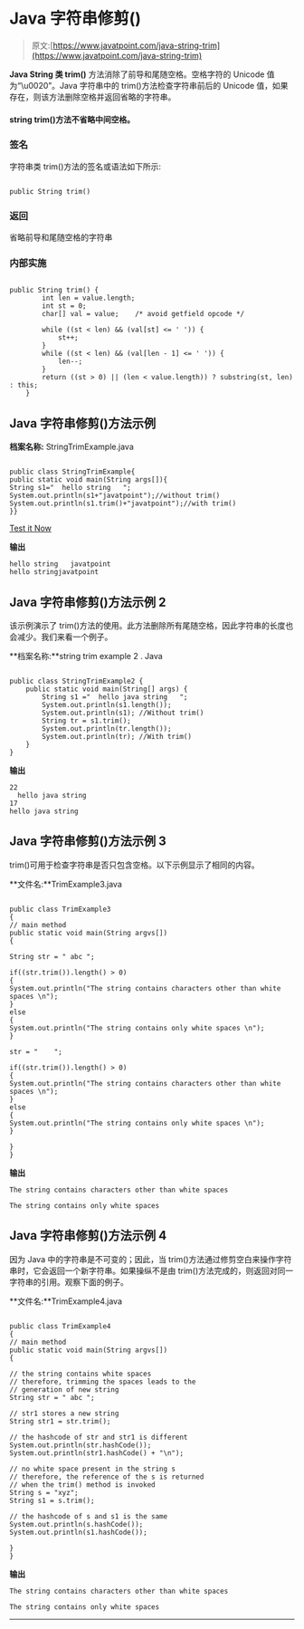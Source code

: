 # Java 字符串修剪()

> 原文:[https://www.javatpoint.com/java-string-trim](https://www.javatpoint.com/java-string-trim)

**Java String 类 trim()** 方法消除了前导和尾随空格。空格字符的 Unicode 值为“\u0020”。Java 字符串中的 trim()方法检查字符串前后的 Unicode 值，如果存在，则该方法删除空格并返回省略的字符串。

#### string trim()方法不省略中间空格。

### 签名

字符串类 trim()方法的签名或语法如下所示:

```

public String trim()

```

### 返回

省略前导和尾随空格的字符串

### 内部实施

```

public String trim() {  
        int len = value.length;  
        int st = 0;  
        char[] val = value;    /* avoid getfield opcode */  

        while ((st < len) && (val[st] <= ' ')) {  
            st++;  
        }  
        while ((st < len) && (val[len - 1] <= ' ')) {  
            len--;  
        }  
        return ((st > 0) || (len < value.length)) ? substring(st, len) : this;  
    }  

```

## Java 字符串修剪()方法示例

**档案名称:** StringTrimExample.java

```

public class StringTrimExample{
public static void main(String args[]){
String s1="  hello string   ";
System.out.println(s1+"javatpoint");//without trim()
System.out.println(s1.trim()+"javatpoint");//with trim()
}}

```

[Test it Now](https://www.javatpoint.com/opr/test.jsp?filename=StringTrimExample)

**输出**

```
hello string   javatpoint
hello stringjavatpoint   

```

## Java 字符串修剪()方法示例 2

该示例演示了 trim()方法的使用。此方法删除所有尾随空格，因此字符串的长度也会减少。我们来看一个例子。

**档案名称:**string trim example 2 . Java

```

public class StringTrimExample2 {  
    public static void main(String[] args) {  
        String s1 ="  hello java string   ";  
        System.out.println(s1.length());  
        System.out.println(s1); //Without trim()  
        String tr = s1.trim();  
        System.out.println(tr.length());  
        System.out.println(tr); //With trim()  
    }  
}  

```

**输出**

```
22
  hello java string   
17
hello java string

```

## Java 字符串修剪()方法示例 3

trim()可用于检查字符串是否只包含空格。以下示例显示了相同的内容。

**文件名:**TrimExample3.java

```

public class TrimExample3
{
// main method
public static void main(String argvs[])
{

String str = " abc ";

if((str.trim()).length() > 0)
{
System.out.println("The string contains characters other than white spaces \n");
}
else
{
System.out.println("The string contains only white spaces \n");   
}

str = "    ";

if((str.trim()).length() > 0)
{
System.out.println("The string contains characters other than white spaces \n");
}
else
{
System.out.println("The string contains only white spaces \n");   
}

}
}

```

**输出**

```
The string contains characters other than white spaces 

The string contains only white spaces

```

## Java 字符串修剪()方法示例 4

因为 Java 中的字符串是不可变的；因此，当 trim()方法通过修剪空白来操作字符串时，它会返回一个新字符串。如果操纵不是由 trim()方法完成的，则返回对同一字符串的引用。观察下面的例子。

**文件名:**TrimExample4.java

```

public class TrimExample4
{
// main method
public static void main(String argvs[])
{

// the string contains white spaces
// therefore, trimming the spaces leads to the
// generation of new string
String str = " abc ";

// str1 stores a new string 
String str1 = str.trim();

// the hashcode of str and str1 is different
System.out.println(str.hashCode());
System.out.println(str1.hashCode() + "\n");

// no white space present in the string s
// therefore, the reference of the s is returned 
// when the trim() method is invoked
String s = "xyz";
String s1 = s.trim();

// the hashcode of s and s1 is the same
System.out.println(s.hashCode());
System.out.println(s1.hashCode());

}
}

```

**输出**

```
The string contains characters other than white spaces 

The string contains only white spaces

```

* * *